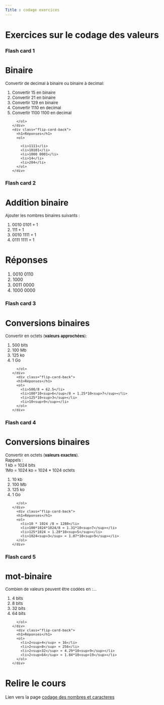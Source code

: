 ```yaml
---
Title : codage exercices
---
```


# Exercices sur le codage des valeurs

### Flash card 1



<div class="flip-card">
  <div class="flip-card-inner">
    <div class="flip-card-front" style="font-size: 13px">
      <h1>Binaire</h1>
      <p>Convertir de decimal à binaire ou binaire à decimal:</p>
      <ol>
        <li>Convertir 15 en binaire</li>
        <li>Convertir 21 en binaire</li>
        <li>Convertir 129 en binaire</li>
        <li>Convertir 1110 en decimal</li>
        <li>Convertir 1100 1100 en decimal</li>
     
      </ol>
    </div>
    <div class="flip-card-back">
      <h1>Réponses</h1>
      <ol>
        
        <li>1111</li>
        <li>10101</li>
        <li>1000 0001</li>
        <li>14</li>
        <li>204</li>
      </ol>
    </div>
  </div>
</div>

### Flash card 2

<div class="flip-card">
  <div class="flip-card-inner">
    <div class="flip-card-front" style="font-size: 13px">
<h1>Addition binaire</h1>
<p>Ajouter les nombres binaires suivants :</p>
<ol>
<li>0010 0101 + 1</li>
<li>111 + 1</li>
<li>0010 1111 + 1</li>
<li>0111 1111 + 1</li>

</ol>
</div>
<div class="flip-card-back">
<h1>Réponses</h1>
<ol>
<li>0010 0110</li>
<li>1000</li>
<li>0011 0000</li>
<li>1000 0000</li>
</ol>
    </div>
  </div>
</div>

### Flash card 3
<div class="flip-card">
  <div class="flip-card-inner">
    <div class="flip-card-front" style="font-size: 13px">
<h1>Conversions binaires</h1>
      <p>Convertir en octets (<b>valeurs approchées</b>):</p>
      <ol>
      <li>500 bits</li>
      <li>100 Mb</li>
      <li>125 ko</li>
      <li>1 Go</li>


      </ol>
    </div>
      <div class="flip-card-back">
      <h1>Réponses</h1>
      <ol>
        <li>500/8 = 62.5</li>
        <li>100*10<sup>6</sup>/8 = 1.25*10<sup>7</sup></li>
        <li>125*10<sup>3</sup></li>
        <li>10<sup>9</sup></li>
      </ol>
    </div>
  </div>
</div>

### Flash card 4
<div class="flip-card">
  <div class="flip-card-inner">
    <div class="flip-card-front" style="font-size: 13px">
<h1>Conversions binaires</h1>
      <p>Convertir en octets (<b>valeurs exactes</b>).<br>
        Rappels : <br>
        1 kb = 1024 bits<br>
      1Mo = 1024 ko = 1024 * 1024 octets</p>
      <ol>
      <li>10 kb</li>
      <li>100 Mb</li>
      <li>125 ko</li>
      <li>1 Go</li>


      </ol>
    </div>
      <div class="flip-card-back">
      <h1>Réponses</h1>
      <ol>
        <li>10 * 1024 /8 = 1280</li>
        <li>100*1024*1024/8 = 1.31*10<sup>7</sup></li>
        <li>125*1024 = 1.28*10<sup>5</sup></li>
        <li>1024<sup>3</sup> = 1.07*10<sup>9</sup></li>
      </ol>
    </div>
  </div>
</div>

### Flash card 5
<div class="flip-card">
  <div class="flip-card-inner">
    <div class="flip-card-front" style="font-size: 13px">
<h1>mot-binaire</h1>
      <p>Combien de valeurs peuvent être codées en :...</p>
      <ol>
      <li>4 bits</li>
      <li>8 bits</li>
      <li>32 bits</li>
      <li>64 bits</li>



      </ol>
    </div>
      <div class="flip-card-back">
      <h1>Réponses</h1>
      <ol>
        <li>2<sup>4</sup> = 16</li>
        <li>2<sup>8</sup> = 256</li>
        <li>2<sup>32</sup> = 4.29*10<sup>9</sup></li>
        <li>2<sup>64</sup> = 1.84*10<sup>19</sup></li>
      </ol>
    </div>
  </div>
</div>


# Relire le cours
Lien vers la page [codage des nombres et caracteres](/docs/SNT_2nde/pages/page16/nombres_caracteres/index.html)

<script>
let selector, cards, makeActive;
let elems = [];
var check = false;

selector = '.flip-card';

cards = document.querySelectorAll(selector);


makeActive = function () {
    /* attention petite erreur de script
    pour que ca fonctionne il faut un nombre impair de cartes
    */ 
    for (let i = 0; i < cards.length; i++){
      check=!check;
      //console.log(cards[i].childNodes[1].classList);
      elems[i] = cards[i].childNodes[1];
      elems[i].classList.remove('active');
      }
    if (check) {
    this.childNodes[1].classList.add('active');}
};

for (let i = 0; i < cards.length; i++)
    cards[i].addEventListener('mousedown', makeActive);
</script>
